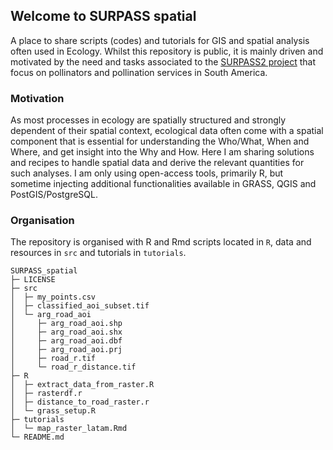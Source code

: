 ## Welcome to SURPASS spatial

A place to share scripts (codes) and tutorials for GIS and spatial analysis often used in Ecology. Whilst this repository is public, it is mainly driven and motivated by the need and tasks associated to the [SURPASS2 project](https://bee-surpass.org/) that focus on pollinators and pollination services in South America.
### Motivation
As most processes in ecology are spatially structured and strongly dependent of their spatial context, ecological data often come with a spatial component that is essential for understanding the Who/What, When and Where, and get insight into the Why and How. Here I am sharing solutions and recipes to handle spatial data and derive the relevant quantities for such analyses. I am only using open-access tools, primarily R, but sometime injecting additional functionalities available in GRASS, QGIS and PostGIS/PostgreSQL. 
### Organisation
The repository is organised with R and Rmd scripts located in `R`, data and resources in `src` and tutorials in `tutorials`.


```
SURPASS_spatial
├─ LICENSE
├─ src
│  ├─ my_points.csv
│  ├─ classified_aoi_subset.tif
│  └─ arg_road_aoi
│     ├─ arg_road_aoi.shp
│     ├─ arg_road_aoi.shx
│     ├─ arg_road_aoi.dbf
│     ├─ arg_road_aoi.prj
│     ├─ road_r.tif
│     └─ road_r_distance.tif
├─ R
│  ├─ extract_data_from_raster.R
│  ├─ rasterdf.r
│  ├─ distance_to_road_raster.r
│  └─ grass_setup.R
├─ tutorials
│  └─ map_raster_latam.Rmd
└─ README.md
```